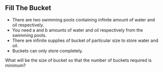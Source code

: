 ## Fill The Bucket
* There are two swimming pools containing infinite amount of water and oil respectively. 
* You need a and b amounts of water and oil respectively from the swimming pools. 
* There are infinite supplies of bucket of particular size to store water and oil.
* Buckets can only store completely. 

What will be the size of bucket so that the number of buckets required is minimum?
